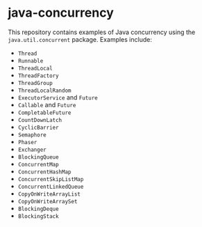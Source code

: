 # java-concurrency

This repository contains examples of Java concurrency using the `java.util.concurrent` package.
Examples include:
- `Thread`
- `Runnable`
- `ThreadLocal`
- `ThreadFactory`
- `ThreadGroup`
- `ThreadLocalRandom`
- `ExecutorService` and `Future`
- `Callable` and `Future`
- `CompletableFuture`
- `CountDownLatch`
- `CyclicBarrier`
- `Semaphore`
- `Phaser`
- `Exchanger`
- `BlockingQueue`
- `ConcurrentMap`
- `ConcurrentHashMap`
- `ConcurrentSkipListMap`
- `ConcurrentLinkedQueue`
- `CopyOnWriteArrayList`
- `CopyOnWriteArraySet`
- `BlockingDeque`
- `BlockingStack`